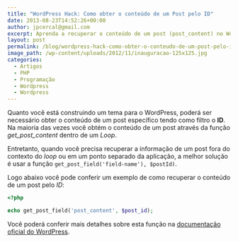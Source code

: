 ```yaml
---
title: "WordPress Hack: Como obter o conteúdo de um Post pelo ID"
date: 2013-08-23T14:52:26+00:00
author: jpcercal@gmail.com
excerpt: Aprenda a recuperar o conteúdo de um post (post_content) no Wordpress com base no ID de um post. Conheça a função que poderá lhe auxiliar neste trabalho.
layout: post
permalink: /blog/wordpress-hack-como-obter-o-conteudo-de-um-post-pelo-id/
image_path: /wp-content/uploads/2012/11/inauguracao-125x125.jpg
categories:
  - Artigos
  - PHP
  - Programação
  - Wordpress
  - Wordpress
---
```


Quanto você está construindo um tema para o WordPress, poderá ser necessário obter o conteúdo de um post específico tendo como filtro o **ID**. Na maioria das vezes você obtém o conteúdo de um post através da função _get_post_content_ dentro de um _Loop_.

Entretanto, quando você precisa recuperar a informação de um post fora do contexto do _loop_ ou em um ponto separado da aplicação, a melhor solução é usar a função `get_post_field('field-name'), $postId)`.

Logo abaixo você pode conferir um exemplo de como recuperar o conteúdo de um post pelo _ID_:

```php
<?php

echo get_post_field('post_content', $post_id);
```

Você poderá conferir mais detalhes sobre esta função na [documentação oficial do WordPress](http://codex.wordpress.org/Function_Reference/get_post_field "documentação oficial do WordPress").
